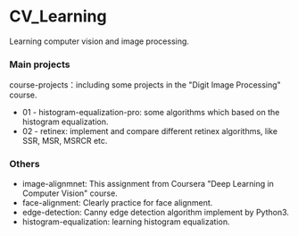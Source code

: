 # CV_Learning
Learning computer vision and image processing.

### Main projects
course-projects：including some projects in the "Digit Image Processing" course.
 - 01 - histogram-equalization-pro: some algorithms which based on the histogram equalization.
 - 02 - retinex: implement and compare different retinex algorithms, like SSR, MSR, MSRCR etc.
  
### Others
+ image-alignmnet: This assignment from Coursera "Deep Learning in Computer Vision" course.
+ face-alignment: Clearly practice for face alignment.
+ edge-detection: Canny edge detection algorithm implement by Python3.
+ histogram-equalization: learning histogram equalization.

